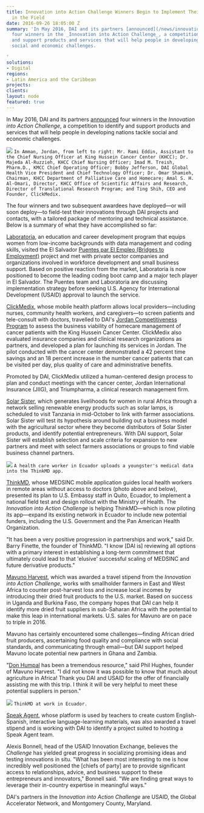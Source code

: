 ```yaml
---
title: Innovation into Action Challenge Winners Begin to Implement Their Solutions
  in the Field
date: 2016-09-26 18:05:00 Z
summary: 'In May 2016, DAI and its partners [announced](/news/innovation-action-challenge-winners-chosen)
  four winners in the _Innovation into Action Challenge_, a competition to identify
  and support products and services that will help people in developing nations tackle
  social and economic challenges.

'
solutions:
- Digital
regions:
- Latin America and the Caribbean
projects: 
clients: 
layout: node
featured: true
---
```


In May 2016, DAI and its partners [announced][1] four winners in the _Innovation into Action Challenge_, a competition to identify and support products and services that will help people in developing nations tackle social and economic challenges.

![][4]
`In Amman, Jordan, from left to right: Mr. Rami Eddin, Assistant to the Chief Nursing Officer at King Hussein Cancer Center (KHCC); Dr. Majeda Al-Ruzzieh, KHCC Chief Nursing Officer; Imad M. Treish, Pharm.D., KMCC Chief Operating Officer; Bobby Jefferson, DAI Global Health Vice President and Chief Technology Officer; Dr. Omar Shamieh, Chairman, KHCC Department of Palliative Care and Homecare; Amal S. H. Al-Omari, Director, KHCC Office of Scientific Affairs and Research, Director of Translational Research Program; and Ting Shih, CEO and Founder, ClickMedix.`

<!--more-->

The four winners and two subsequent awardees have deployed—or will soon deploy—to field-test their innovations through DAI projects and contacts, with a tailored package of mentoring and technical assistance. Below is a summary of what they have accomplished so far:

[Laboratoria][2], an education and career development program that equips women from low-income backgrounds with data management and coding skills, visited the El Salvador [Puentes par El Empleo (Bridges to Employment)][3] project and met with private sector companies and organizations involved in workforce development and small business support. Based on positive reaction from the market, Laboratoria is now positioned to become the leading coding boot camp and a major tech player in El Salvador. The Puentes team and Laboratoria are discussing implementation strategy before seeking U.S. Agency for International Development (USAID) approval to launch the service.

[ClickMedix][6], whose mobile health platform allows local providers—including nurses, community health workers, and caregivers—to screen patients and tele-consult with doctors, travelled to DAI's [Jordan Competitiveness Program][7] to assess the business viability of homecare management of cancer patients with the King Hussein Cancer Center. ClickMedix also evaluated insurance companies and clinical research organizations as partners, and developed a plan for launching its services in Jordan. The pilot conducted with the cancer center demonstrated a 42 percent time savings and an 18 percent increase in the number cancer patients that can be visited per day, plus quality of care and administrative benefits.

Promoted by DAI, ClickMedix utilized a human-centered design process to plan and conduct meetings with the cancer center, Jordan International Insurance (JIIG), and Triumpharma, a clinical research management firm.

[Solar Sister][8], which generates livelihoods for women in rural Africa through a network selling renewable energy products such as solar lamps, is scheduled to visit Tanzania in mid-October to link with farmer associations. Solar Sister will test its hypothesis around building out a business model with the agricultural sector where they become distributors of Solar Sister products, and identify potential entrepreneurs. With DAI support, Solar Sister will establish selection and scale criteria for expansion to new partners and meet with select farmers associations or groups to find viable business channel partners.

![][9]
`A health care worker in Ecuador uploads a youngster's medical data into the ThinkMD app.`

[ThinkMD][10], whose MEDSINC mobile application guides local health workers in remote areas without access to doctors (photo above and below), presented its plan to U.S. Embassy staff in Quito, Ecuador, to implement a national field test and design rollout with the Ministry of Health. The _Innovation into Action Challenge_ is helping ThinkMD—which is now piloting its app—expand its existing network in Ecuador to include new potential funders, including the U.S. Government and the Pan American Health Organization.

"It has been a very positive progression in partnerships and work," said Dr. Barry Finette, the founder of ThinkMD. "I know [DAI is] reviewing all options with a primary interest in establishing a long-term commitment that ultimately could lead to that 'elusive' successful scaling of MEDSINC and future derivative products."

[Mavuno Harvest][11], which was awarded a travel stipend from the _Innovation into Action Challenge_, works with smallholder farmers in East and West Africa to counter post-harvest loss and increase local incomes by introducing their dried fruit products to the U.S. market. Based on success in Uganda and Burkina Faso, the company hopes that DAI can help it identify more dried fruit suppliers in sub-Saharan Africa with the potential to make this leap in international markets. U.S. sales for Mavuno are on pace to triple in 2016.

Mavuno has certainly encountered some challenges—finding African dried fruit producers, ascertaining food quality and compliance with social standards, and communicating through email—but DAI support helped Mavuno locate potential new partners in Ghana and Zambia.

"[Don Humpal][12] has been a tremendous resource," said Phil Hughes, founder of Mavuno Harvest. "I did not know it was possible to know that much about agriculture in Africa! Thank you DAI and USAID for the offer of financially assisting me with this trip. I think it will be very helpful to meet these potential suppliers in person."

![][13]
`ThinkMD at work in Ecuador.`

[Speak Agent][14], whose platform is used by teachers to create custom English-Spanish, interactive language-learning materials, was also awarded a travel stipend and is working with DAI to identify a project suited to hosting a Speak Agent team.

Alexis Bonnell, head of the USAID Innovation Exchange, believes the _Challenge_ has yielded great progress in socializing promising ideas and testing innovations in situ. "What has been most interesting to me is how incredibly well positioned the [chiefs of party] are to provide significant access to relationships, advice, and business support to these entrepreneurs and innovators," Bonnell said. "We are finding great ways to leverage their in-country expertise in meaningful ways."

DAI's partners in the _Innovation into Action Challenge_ are USAID, the Global Accelerator Network, and Montgomery County, Maryland.

[1]: /news/innovation-action-challenge-winners-chosen
[2]: http://laboratoria.la/en
[3]: /our-work/projects/usaid-el-salvador-puentes-para-el-empleo-bridges-employment-project
[4]: /assets/images/news/DAI-News----Innov-update-Click-Medix.jpg
[5]: /who-we-are/our-team/bobby-jefferson
[6]: http://clickmedix.com/
[7]: /our-work/projects/jordan-competitiveness-program-jcp
[8]: https://www.solarsister.org/
[9]: /assets/images/news/DAI--News----Innov-pic-2.jpg
[10]: http://www.thinkmd.org/
[11]: https://mavuno-harvest.myshopify.com/
[12]: /who-we-are/our-team/don-humpal
[13]: /assets/images/news/DAI-News----Innov-update-pic-3.jpg
[14]: http://www.speakagent.com/
